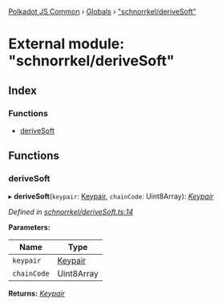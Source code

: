 [Polkadot JS Common](../README.md) › [Globals](../globals.md) › ["schnorrkel/deriveSoft"](_schnorrkel_derivesoft_.md)

# External module: "schnorrkel/deriveSoft"

## Index

### Functions

* [deriveSoft](_schnorrkel_derivesoft_.md#derivesoft)

## Functions

###  deriveSoft

▸ **deriveSoft**(`keypair`: [Keypair](../interfaces/_types_.keypair.md), `chainCode`: Uint8Array): *[Keypair](../interfaces/_types_.keypair.md)*

*Defined in [schnorrkel/deriveSoft.ts:14](https://github.com/polkadot-js/common/blob/408129d5/packages/util-crypto/src/schnorrkel/deriveSoft.ts#L14)*

**Parameters:**

Name | Type |
------ | ------ |
`keypair` | [Keypair](../interfaces/_types_.keypair.md) |
`chainCode` | Uint8Array |

**Returns:** *[Keypair](../interfaces/_types_.keypair.md)*
